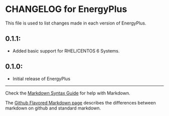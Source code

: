 # CHANGELOG for EnergyPlus

This file is used to list changes made in each version of EnergyPlus.

## 0.1.1:

* Added basic support for RHEL/CENTOS 6 Systems. 

## 0.1.0:

* Initial release of EnergyPlus

- - -
Check the [Markdown Syntax Guide](http://daringfireball.net/projects/markdown/syntax) for help with Markdown.

The [Github Flavored Markdown page](http://github.github.com/github-flavored-markdown/) describes the differences between markdown on github and standard markdown.
